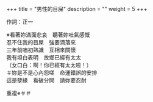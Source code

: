 +++
title = "男性的目屎"
description = ""
weight = 5
+++

作詞：正一 

※看著妳滿面悲哀　聽著妳吐氣感慨  
忍不住我的目屎　強要滴落來  
三年前咱初熟識　互相來關懷  
我有坦白表明　故鄉已經有太太  
（女口白：啊！你已經有太太啦！）  
＃妳是不是心內怨嗟　命運錯誤的安排  
這是孽緣　看破分開　請妳要忍耐  

重複※＃＃
